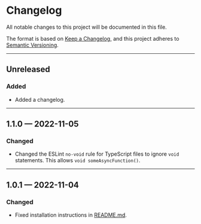# Changelog

All notable changes to this project will be documented in this file.

The format is based on [Keep a Changelog](https://keepachangelog.com/en/1.0.0/),
and this project adheres to [Semantic Versioning](https://semver.org/spec/v2.0.0.html).

---

## Unreleased

### Added

- Added a changelog.

---

## 1.1.0 — 2022-11-05

### Changed

- Changed the ESLint `no-void` rule for TypeScript files to ignore `void` statements. This allows `void someAsyncFunction()`.

---

## 1.0.1 — 2022-11-04

### Changed

- Fixed installation instructions in [README.md](./README.md).
